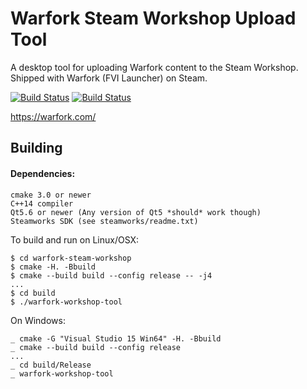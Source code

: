 
# Warfork Steam Workshop Upload Tool
A desktop tool for uploading Warfork content to the Steam Workshop. Shipped with Warfork (FVI Launcher) on Steam.

[![Build Status][travis-badge]][travis-url]
[![Build Status][appveyor-badge]][appveyor-url]

https://warfork.com/

[travis-badge]: https://travis-ci.com/TeamForbiddenLLC/warfork-steam-workshop.svg?branch=master
[travis-url]: https://travis-ci.com/TeamForbiddenLLC/warfork-steam-workshop/
[appveyor-badge]: https://ci.appveyor.com/api/projects/status/663w96wel5t5f7xu/branch/master?svg=true
[appveyor-url]: https://ci.appveyor.com/project/Warfork/warfork-steam-workshop

## Building

#### Dependencies:
```
cmake 3.0 or newer
C++14 compiler
Qt5.6 or newer (Any version of Qt5 *should* work though)
Steamworks SDK (see steamworks/readme.txt)
```

To build and run on Linux/OSX: 

```
$ cd warfork-steam-workshop
$ cmake -H. -Bbuild
$ cmake --build build --config release -- -j4
...
$ cd build
$ ./warfork-workshop-tool
```  

On Windows:

```
_ cmake -G "Visual Studio 15 Win64" -H. -Bbuild
_ cmake --build build --config release
...
_ cd build/Release
_ warfork-workshop-tool
```
